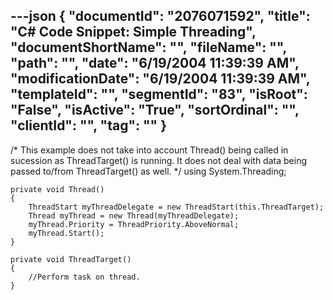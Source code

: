 ---json
{
  "documentId": "2076071592",
  "title": "C# Code Snippet: Simple Threading",
  "documentShortName": "",
  "fileName": "",
  "path": "",
  "date": "6/19/2004 11:39:39 AM",
  "modificationDate": "6/19/2004 11:39:39 AM",
  "templateId": "",
  "segmentId": "83",
  "isRoot": "False",
  "isActive": "True",
  "sortOrdinal": "",
  "clientId": "",
  "tag": ""
}
---

/*
This example does not take into account Thread() being called in sucession as ThreadTarget() is running. It does not deal with data being passed to/from ThreadTarget() as well.
*/
    using System.Threading;

    private void Thread()
    {
        ThreadStart myThreadDelegate = new ThreadStart(this.ThreadTarget);
        Thread myThread = new Thread(myThreadDelegate);
        myThread.Priority = ThreadPriority.AboveNormal;
        myThread.Start();
    }

    private void ThreadTarget()
    {
        //Perform task on thread.
    }
